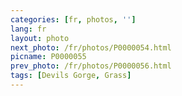 ```yaml
---
categories: [fr, photos, '']
lang: fr
layout: photo
next_photo: /fr/photos/P0000054.html
picname: P0000055
prev_photo: /fr/photos/P0000056.html
tags: [Devils Gorge, Grass]
---
```

